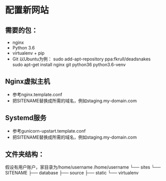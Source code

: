 配置新网站
=======================
## 需要的包：
* nginx
* Python 3.6
* virtualenv + pip
* Git
以Ubuntu为例：
    sudo add-apt-repository ppa:fkrull/deadsnakes
    sudo apt-get install nginx git python36 python3.6-venv
## Nginx虚拟主机
* 参考nginx.template.conf
* 把SITENAME替换成所需的域名，例如staging.my-domain.com
## Systemd服务
* 参考gunicorn-upstart.template.conf
* 把SITENAME替换成所需的域名，例如staging.my-domain.com
## 文件夹结构：
假设有用户账户，家目录为/home/username
/home/username
└── sites
    └── SITENAME
         ├── database
         ├── source
         ├── static
         └── virtualenv
